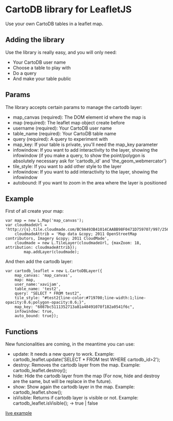 CartoDB library for LeafletJS
============================
Use your own CartoDB tables in a leaflet map.


Adding the library
------------------
Use the library is really easy, and you will only need:

* Your CartoDB user name
* Choose a table to play with
* Do a query
* And make your table public


Params
------
The library accepts certain params to manage the cartodb layer:

* map_canvas (required): 	The DOM element id where the map is
* map (required): 			The leaflet map object create before
* username (required): 		Your CartoDB user name
* table_name (required): 	Your CartoDB table name
* query (required): 	    A query to experiment with
* map_key:                  If your table is private, you'll need the map_key parameter
* infowindow:               If you want to add interactivity to the layer, showing the infowindow
                            (if you make a query, to show the point/polygon is absolutely necessary ask for 'cartodb_id' and 'the_geom_webmercator')
* tile_style:               If you want to add other style to the layer
* infowindow:				If you want to add interactivity to the layer, showing the infowindow
* autobound:                If you want to zoom in the area where the layer is positioned


Example
-------
First of all create your map:

	var map = new L.Map('map_canvas');
	var cloudmadeUrl = 'http://{s}.tile.cloudmade.com/BC9A493B41014CAABB98F0471D759707/997/256/{z}/{x}/{y}.png',
	    cloudmadeAttrib = 'Map data &copy; 2011 OpenStreetMap contributors, Imagery &copy; 2011 CloudMade',
	    cloudmade = new L.TileLayer(cloudmadeUrl, {maxZoom: 18, attribution: cloudmadeAttrib});
			map.addLayer(cloudmade);
  
And then add the cartodb layer:

	var cartodb_leaflet = new L.CartoDBLayer({
    	map_canvas: 'map_canvas',
    	map: map,
    	user_name:'xavijam',
    	table_name: 'test2',
    	query: "SELECT * FROM test2",
        tile_style: "#test2{line-color:#719700;line-width:1;line-opacity:0.6;polygon-opacity:0.6;}",
        map_key: "6087bc5111352713a81a48491078f182a0541f6c",
    	infowindow: true,
    	auto_bound: true});


Functions
---------
New funcionalities are coming, in the meantime you can use:

* update: It needs a new query to work. Example: cartodb_leaflet.update('SELECT * FROM test WHERE cartodb_id>2');
* destroy: Removes the cartodb layer from the map. Example: cartodb_leaflet.destroy();
* hide: Hide the cartodb layer from the map (For now, hide and destroy are the same, but will be replace in the future).
* show: Show again the cartodb layer in the map. Example: cartodb_leaflet.show();
* isVisible: Returns if cartodb layer is visible or not. Example: cartodb_leaflet.isVisible(); -> true | false


[live example](http://vizzuality.github.com/cartodb-leaflet/)
